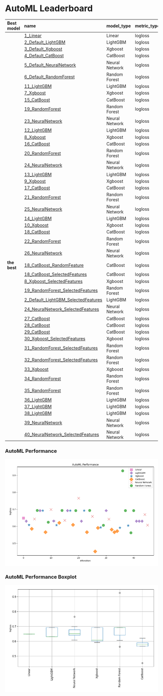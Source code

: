 # AutoML Leaderboard

| Best model   | name                                                                                 | model_type     | metric_type   |   metric_value |   train_time |   single_prediction_time |
|:-------------|:-------------------------------------------------------------------------------------|:---------------|:--------------|---------------:|-------------:|-------------------------:|
|              | [1_Linear](1_Linear/README.md)                                                       | Linear         | logloss       |       0.648261 |        13.36 |                   0.0639 |
|              | [2_Default_LightGBM](2_Default_LightGBM/README.md)                                   | LightGBM       | logloss       |       0.630565 |         9.77 |                   0.0278 |
|              | [3_Default_Xgboost](3_Default_Xgboost/README.md)                                     | Xgboost        | logloss       |       0.60762  |        12.26 |                   0.025  |
|              | [4_Default_CatBoost](4_Default_CatBoost/README.md)                                   | CatBoost       | logloss       |       0.585846 |        24.54 |                   0.014  |
|              | [5_Default_NeuralNetwork](5_Default_NeuralNetwork/README.md)                         | Neural Network | logloss       |       0.642735 |         4.24 |                   0.0428 |
|              | [6_Default_RandomForest](6_Default_RandomForest/README.md)                           | Random Forest  | logloss       |       0.693149 |         8.97 |                   0.1562 |
|              | [11_LightGBM](11_LightGBM/README.md)                                                 | LightGBM       | logloss       |       0.693147 |         4.37 |                   0.0544 |
|              | [7_Xgboost](7_Xgboost/README.md)                                                     | Xgboost        | logloss       |       0.693147 |         4.12 |                   0.0274 |
|              | [15_CatBoost](15_CatBoost/README.md)                                                 | CatBoost       | logloss       |       0.566036 |        26.94 |                   0.019  |
|              | [19_RandomForest](19_RandomForest/README.md)                                         | Random Forest  | logloss       |       0.623856 |        16.1  |                   0.1586 |
|              | [23_NeuralNetwork](23_NeuralNetwork/README.md)                                       | Neural Network | logloss       |       0.699207 |         4.46 |                   0.0294 |
|              | [12_LightGBM](12_LightGBM/README.md)                                                 | LightGBM       | logloss       |       0.631207 |         8.64 |                   0.0223 |
|              | [8_Xgboost](8_Xgboost/README.md)                                                     | Xgboost        | logloss       |       0.607589 |        13.37 |                   0.0334 |
|              | [16_CatBoost](16_CatBoost/README.md)                                                 | CatBoost       | logloss       |       0.620691 |        16.99 |                   0.0183 |
|              | [20_RandomForest](20_RandomForest/README.md)                                         | Random Forest  | logloss       |       0.693163 |        10.21 |                   0.1902 |
|              | [24_NeuralNetwork](24_NeuralNetwork/README.md)                                       | Neural Network | logloss       |       0.635163 |         4.32 |                   0.066  |
|              | [13_LightGBM](13_LightGBM/README.md)                                                 | LightGBM       | logloss       |       0.693147 |         3.58 |                   0.0213 |
|              | [9_Xgboost](9_Xgboost/README.md)                                                     | Xgboost        | logloss       |       0.693147 |         4.17 |                   0.0274 |
|              | [17_CatBoost](17_CatBoost/README.md)                                                 | CatBoost       | logloss       |       0.609271 |        16.78 |                   0.0145 |
|              | [21_RandomForest](21_RandomForest/README.md)                                         | Random Forest  | logloss       |       0.693147 |        10.26 |                   0.1555 |
|              | [25_NeuralNetwork](25_NeuralNetwork/README.md)                                       | Neural Network | logloss       |       0.765638 |         7.52 |                   0.1349 |
|              | [14_LightGBM](14_LightGBM/README.md)                                                 | LightGBM       | logloss       |       0.630565 |         7.71 |                   0.017  |
|              | [10_Xgboost](10_Xgboost/README.md)                                                   | Xgboost        | logloss       |       0.693147 |         7.27 |                   0.029  |
|              | [18_CatBoost](18_CatBoost/README.md)                                                 | CatBoost       | logloss       |       0.565827 |        35.64 |                   0.0166 |
|              | [22_RandomForest](22_RandomForest/README.md)                                         | Random Forest  | logloss       |       0.693153 |        13.14 |                   0.2999 |
|              | [26_NeuralNetwork](26_NeuralNetwork/README.md)                                       | Neural Network | logloss       |       0.658717 |        11.03 |                   0.0892 |
| **the best** | [18_CatBoost_RandomFeature](18_CatBoost_RandomFeature/README.md)                     | CatBoost       | logloss       |       0.452628 |        95.13 |                   0.016  |
|              | [18_CatBoost_SelectedFeatures](18_CatBoost_SelectedFeatures/README.md)               | CatBoost       | logloss       |       0.591235 |         7.91 |                   0.013  |
|              | [8_Xgboost_SelectedFeatures](8_Xgboost_SelectedFeatures/README.md)                   | Xgboost        | logloss       |       0.593706 |         6.44 |                   0.0333 |
|              | [19_RandomForest_SelectedFeatures](19_RandomForest_SelectedFeatures/README.md)       | Random Forest  | logloss       |       0.6063   |        10.76 |                   0.1551 |
|              | [2_Default_LightGBM_SelectedFeatures](2_Default_LightGBM_SelectedFeatures/README.md) | LightGBM       | logloss       |       0.693147 |         5.16 |                   0.0242 |
|              | [24_NeuralNetwork_SelectedFeatures](24_NeuralNetwork_SelectedFeatures/README.md)     | Neural Network | logloss       |       0.642463 |        10.98 |                   0.038  |
|              | [27_CatBoost](27_CatBoost/README.md)                                                 | CatBoost       | logloss       |       0.581343 |        42.15 |                   0.0294 |
|              | [28_CatBoost](28_CatBoost/README.md)                                                 | CatBoost       | logloss       |       0.565726 |        33.06 |                   0.021  |
|              | [29_CatBoost](29_CatBoost/README.md)                                                 | CatBoost       | logloss       |       0.571644 |        54.9  |                   0.0194 |
|              | [30_Xgboost_SelectedFeatures](30_Xgboost_SelectedFeatures/README.md)                 | Xgboost        | logloss       |       0.59186  |         7.59 |                   0.0264 |
|              | [31_RandomForest_SelectedFeatures](31_RandomForest_SelectedFeatures/README.md)       | Random Forest  | logloss       |       0.926415 |        12.36 |                   0.1586 |
|              | [32_RandomForest_SelectedFeatures](32_RandomForest_SelectedFeatures/README.md)       | Random Forest  | logloss       |       0.693147 |        19.41 |                   0.1565 |
|              | [33_Xgboost](33_Xgboost/README.md)                                                   | Xgboost        | logloss       |       0.604031 |         7.85 |                   0.0287 |
|              | [34_RandomForest](34_RandomForest/README.md)                                         | Random Forest  | logloss       |       0.562593 |        10.34 |                   0.1544 |
|              | [35_RandomForest](35_RandomForest/README.md)                                         | Random Forest  | logloss       |       0.693147 |        24.46 |                   0.1737 |
|              | [36_LightGBM](36_LightGBM/README.md)                                                 | LightGBM       | logloss       |       0.630565 |        17.24 |                   0.0299 |
|              | [37_LightGBM](37_LightGBM/README.md)                                                 | LightGBM       | logloss       |       0.630565 |        11.35 |                   0.0254 |
|              | [38_LightGBM](38_LightGBM/README.md)                                                 | LightGBM       | logloss       |       0.630565 |        11.68 |                   0.0229 |
|              | [39_NeuralNetwork](39_NeuralNetwork/README.md)                                       | Neural Network | logloss       |       0.669545 |         9.28 |                   0.0769 |
|              | [40_NeuralNetwork_SelectedFeatures](40_NeuralNetwork_SelectedFeatures/README.md)     | Neural Network | logloss       |       0.607548 |         8.43 |                   0.1318 |

### AutoML Performance
![AutoML Performance](ldb_performance.png)

### AutoML Performance Boxplot
![AutoML Performance Boxplot](ldb_performance_boxplot.png)